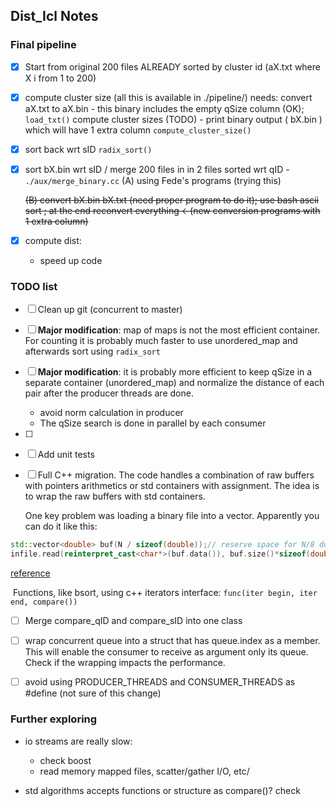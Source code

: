 ## Dist_Icl Notes

### Final pipeline

- [x] Start from original 200 files ALREADY sorted by cluster id  (aX.txt where X i from 1 to 200)

- [x] compute cluster size (all this is available in ./pipeline/)
  needs: convert aX.txt to aX.bin - this binary includes the empty qSize column (OK);  `load_txt()`
  compute cluster sizes (TODO) - print binary output ( bX.bin ) which will have 1 extra column `compute_cluster_size()`

- [x] sort back wrt sID `radix_sort()`

- [x] sort bX.bin wrt sID / merge 200 files in in 2 files sorted wrt qID - `./aux/merge_binary.cc`
  (A) using Fede's programs (trying this)

  ~~(B) convert bX.bin bX.txt (need proper program to do it); use  bash  ascii sort ; at the end reconvert everything <-(new conversion  programs with 1 extra column)~~

- [x] compute dist:

  * speed up code



### TODO list

- [ ] Clean up git (concurrent to master)
- [ ] **Major modification**: map of maps is not the most efficient container. For counting it is probably much faster to use unordered_map and afterwards sort using `radix_sort` 
- [ ] **Major modification**: it is probably more efficient to keep qSize in a separate container (unordered_map) and normalize the distance of each pair after the producer threads are done.
  * avoid norm calculation in producer
  * The qSize search is done in parallel by each consumer

- [ ] 

- [ ] Add unit tests

- [ ] Full C++ migration. The code handles a combination of raw buffers with pointers arithmetics or std containers with assignment. The idea is to wrap the raw buffers with std containers.

  One key problem was loading a binary file into a vector. Apparently you can do it like this:

```cpp
std::vector<double> buf(N / sizeof(double));// reserve space for N/8 doubles
infile.read(reinterpret_cast<char*>(buf.data()), buf.size()*sizeof(double)); // or &buf[0] for C++98
```

[reference](https://stackoverflow.com/questions/28707928/how-to-efficiently-read-a-binary-file-into-a-vector-c)

​	Functions, like bsort, using c++ iterators interface: `func(iter begin, iter end, compare())`

- [ ] Merge compare_qID and compare_sID into one class

- [ ] wrap concurrent queue into a struct that has queue.index as a member. This will enable the consumer to receive as argument only its queue.  Check if the wrapping impacts the performance.

- [ ] avoid using PRODUCER_THREADS and CONSUMER_THREADS as #define (not sure of this change)

  

### Further exploring

* io streams are really slow:
  * check boost
  * read memory mapped files, scatter/gather I/O, etc/

* std algorithms accepts functions or structure as compare()? check